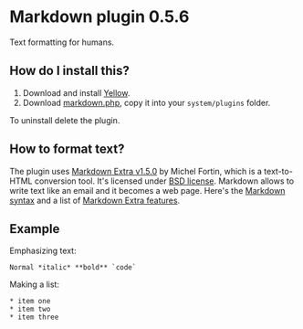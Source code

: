 Markdown plugin 0.5.6
=====================
Text formatting for humans.

How do I install this?
----------------------
1. Download and install [Yellow](https://github.com/datenstrom/yellow/).  
2. Download [markdown.php](markdown.php?raw=true), copy it into your `system/plugins` folder.  

To uninstall delete the plugin.

How to format text?
-------------------
The plugin uses [Markdown Extra v1.5.0](https://github.com/michelf/php-markdown) by Michel Fortin, which is a text-to-HTML conversion tool. It's licensed under [BSD license](http://opensource.org/licenses/BSD-3-Clause). Markdown allows to write text like an email and it becomes a web page. Here's the [Markdown syntax](http://en.wikipedia.org/wiki/Markdown) and a list of [Markdown Extra features](https://michelf.ca/projects/php-markdown/extra/).

Example
-------
Emphasizing text:

    Normal *italic* **bold** `code`

Making a list:

    * item one
    * item two
    * item three